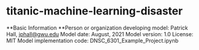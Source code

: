 # titanic-machine-learning-disaster
**Basic Information
**Person or organization developing model: Patrick Hall, jphall@gwu.edu
Model date: August, 2021
Model version: 1.0
License: MIT
Model implementation code: DNSC_6301_Example_Project.ipynb
